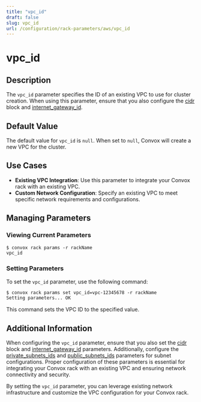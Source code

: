 ```yaml
---
title: "vpc_id"
draft: false
slug: vpc_id
url: /configuration/rack-parameters/aws/vpc_id
---
```


# vpc_id

## Description
The `vpc_id` parameter specifies the ID of an existing VPC to use for cluster creation. When using this parameter, ensure that you also configure the [cidr](/configuration/rack-parameters/aws/cidr) block and [internet_gateway_id](/configuration/rack-parameters/aws/internet_gateway_id).

## Default Value
The default value for `vpc_id` is `null`. When set to `null`, Convox will create a new VPC for the cluster.

## Use Cases
- **Existing VPC Integration**: Use this parameter to integrate your Convox rack with an existing VPC.
- **Custom Network Configuration**: Specify an existing VPC to meet specific network requirements and configurations.

## Managing Parameters

### Viewing Current Parameters
```html
$ convox rack params -r rackName
vpc_id  
```

### Setting Parameters
To set the `vpc_id` parameter, use the following command:
```html
$ convox rack params set vpc_id=vpc-12345678 -r rackName
Setting parameters... OK
```
This command sets the VPC ID to the specified value.

## Additional Information
When configuring the `vpc_id` parameter, ensure that you also set the [cidr](/configuration/rack-parameters/aws/cidr) block and [internet_gateway_id](/configuration/rack-parameters/aws/internet_gateway_id) parameters. Additionally, configure the [private_subnets_ids](/configuration/rack-parameters/aws/private_subnets_ids) and [public_subnets_ids](/configuration/rack-parameters/aws/public_subnets_ids) parameters for subnet configurations. Proper configuration of these parameters is essential for integrating your Convox rack with an existing VPC and ensuring network connectivity and security.

By setting the `vpc_id` parameter, you can leverage existing network infrastructure and customize the VPC configuration for your Convox rack.
